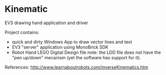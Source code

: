 # Kinematic
EV3 drawing hand application and driver

Project contains:
- quick and dirty Windows App to draw vector lines and text
- EV3 "server" application using MonoBrick SDK
- Robot Hand LEGO Digital Design file
note: the LDD file does not have the "pen up/down" mecanism (yet the software has support for it).

References: http://www.learnaboutrobots.com/inverseKinematics.htm
